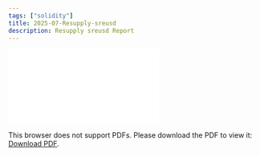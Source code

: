 ```yaml
---
tags: ["solidity"]
title: 2025-07-Resupply-sreusd
description: Resupply sreusd Report
---
```


<object data="pdf/2025-07-Resupply-sreusd.pdf" type="application/pdf" width="100%" height="1000px">
    <embed src="pdf/2025-07-Resupply-sreusd.pdf">
        <p>This browser does not support PDFs. Please download the PDF to view it: <a href="pdf/2025-07-Resupply-sreusd.pdf">Download PDF</a>.</p>
    </embed>
</object>
